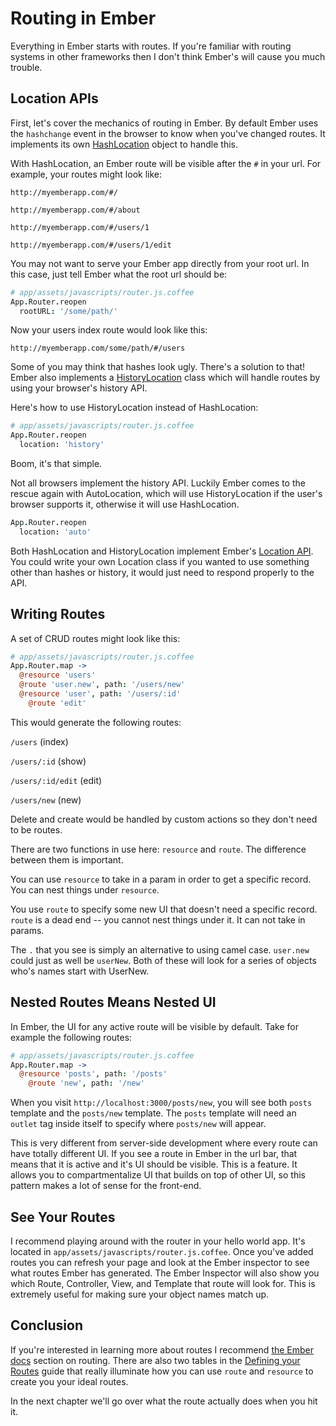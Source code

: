 # Routing in Ember

Everything in Ember starts with routes. If you're familiar with routing systems in other frameworks then I don't think Ember's will cause you much trouble.

## Location APIs

First, let's cover the mechanics of routing in Ember. By default Ember uses the `hashchange` event in the browser to know when you've changed routes. It implements its own [HashLocation](http://emberjs.com/api/classes/Ember.HashLocation.html) object to handle this.

With HashLocation, an Ember route will be visible after the `#` in your url. For example, your routes might look like:

`http://myemberapp.com/#/`

`http://myemberapp.com/#/about`

`http://myemberapp.com/#/users/1`

`http://myemberapp.com/#/users/1/edit`

You may not want to serve your Ember app directly from your root url. In this case, just tell Ember what the root url should be:

```coffee
# app/assets/javascripts/router.js.coffee
App.Router.reopen
  rootURL: '/some/path/'
```

Now your users index route would look like this:

`http://myemberapp.com/some/path/#/users`

Some of you may think that hashes look ugly. There's a solution to that! Ember also implements a [HistoryLocation](http://emberjs.com/api/classes/Ember.HistoryLocation.html) class which will handle routes by using your browser's history API.

Here's how to use HistoryLocation instead of HashLocation:

```coffee
# app/assets/javascripts/router.js.coffee
App.Router.reopen
  location: 'history'
```

Boom, it's that simple.

Not all browsers implement the history API. Luckily Ember comes to the rescue again with AutoLocation, which  will use HistoryLocation if the user's browser supports it, otherwise it will use HashLocation.

```coffee
App.Router.reopen
  location: 'auto'
```

Both HashLocation and HistoryLocation implement Ember's [Location API](http://emberjs.com/api/classes/Ember.Location.html#toc_location-api). You could write your own Location class if you wanted to use something other than hashes or history, it would just need to respond properly to the API.

## Writing Routes

A set of CRUD routes might look like this:

```coffee
# app/assets/javascripts/router.js.coffee
App.Router.map ->
  @resource 'users'
  @route 'user.new', path: '/users/new'
  @resource 'user', path: '/users/:id'
    @route 'edit'
```

This would generate the following routes:

`/users` (index)

`/users/:id` (show)

`/users/:id/edit` (edit)

`/users/new` (new)

Delete and create would be handled by custom actions so they don't need to be routes.

There are two functions in use here: `resource` and `route`. The difference between them is important.

You can use `resource` to take in a param in order to get a specific record. You can nest things under `resource`.

You use `route` to specify some new UI that doesn't need a specific record. `route` is a dead end -- you cannot nest things under it. It can not take in params.

The `.` that you see is simply an alternative to using camel case. `user.new` could just as well be `userNew`. Both of these will look for a series of objects who's names start with UserNew.

## Nested Routes Means Nested UI

In Ember, the UI for any active route will be visible by default. Take for example the following routes:

```coffee
# app/assets/javascripts/router.js.coffee
App.Router.map ->
  @resource 'posts', path: '/posts'
    @route 'new', path: '/new'
```

When you visit `http://localhost:3000/posts/new`, you will see both `posts` template and the `posts/new` template. The `posts` template will need an `outlet` tag inside itself to specify where `posts/new` will appear.

This is very different from server-side development where every route can have totally different UI. If you see a route in Ember in the url bar, that means that it is active and it's UI should be visible. This is a feature. It allows you to compartmentalize UI that builds on top of other UI, so this pattern makes a lot of sense for the front-end.

## See Your Routes

I recommend playing around with the router in your hello world app. It's located in `app/assets/javascripts/router.js.coffee`. Once you've added routes you can refresh your page and look at the Ember inspector to see what routes Ember has generated. The Ember Inspector will also show you which Route, Controller, View, and Template that route will look for. This is extremely useful for making sure your object names match up.

## Conclusion

If you're interested in learning more about routes I recommend [the Ember docs](http://emberjs.com/guides/routing/) section on routing. There are also two tables in the [Defining your Routes](http://emberjs.com/guides/routing/defining-your-routes/#toc_resources) guide that really illuminate how you can use `route` and `resource` to create you your ideal routes.

In the next chapter we'll go over what the route actually does when you hit it.

